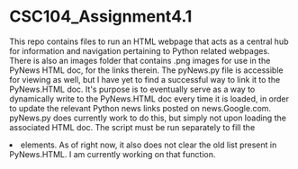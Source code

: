# CSC104_Assignment4.1
This repo contains files to run an HTML webpage that acts as a central hub for information and navigation pertaining to Python related webpages.  
There is also an images folder that contains .png images for use in the PyNews HTML doc, for the links therein. 
The pyNews.py file is accessible for viewing as well, but I have yet to find a successful way to link it to the PyNews.HTML doc. 
It's purpose is to eventually serve as a way to dynamically write to the PyNews.HTML doc every time it is loaded, in order to update the relevant Python news links posted on news.Google.com.
pyNews.py does currently work to do this, but simply not upon loading the associated HTML doc. The script must be run separately to fill the <li> elements. As of right now, it also does not clear the old list present in PyNews.HTML. I am currently working on that function. 
